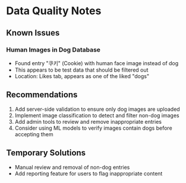 # Data Quality Notes

## Known Issues

### Human Images in Dog Database
- Found entry "쿠키" (Cookie) with human face image instead of dog
- This appears to be test data that should be filtered out
- Location: Likes tab, appears as one of the liked "dogs"

## Recommendations
1. Add server-side validation to ensure only dog images are uploaded
2. Implement image classification to detect and filter non-dog images
3. Add admin tools to review and remove inappropriate entries
4. Consider using ML models to verify images contain dogs before accepting them

## Temporary Solutions
- Manual review and removal of non-dog entries
- Add reporting feature for users to flag inappropriate content